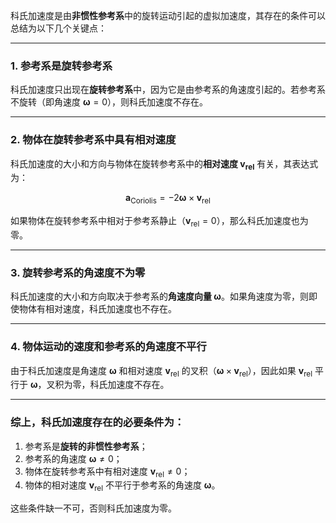 科氏加速度是由**非惯性参考系**中的旋转运动引起的虚拟加速度，其存在的条件可以总结为以下几个关键点：

---

### 1. **参考系是旋转参考系**

科氏加速度只出现在**旋转参考系**中，因为它是由参考系的角速度引起的。若参考系不旋转（即角速度 $\boldsymbol{\omega} = 0$），则科氏加速度不存在。

---

### 2. **物体在旋转参考系中具有相对速度**

科氏加速度的大小和方向与物体在旋转参考系中的**相对速度 $\mathbf{v}_{\text{rel}}$** 有关，其表达式为：

$$\mathbf{a}_{\text{Coriolis}} = -2 \boldsymbol{\omega} \times \mathbf{v}_{\text{rel}}$$

如果物体在旋转参考系中相对于参考系静止（$\mathbf{v}_{\text{rel}} = 0$），那么科氏加速度也为零。

---

### 3. **旋转参考系的角速度不为零**

科氏加速度的大小和方向取决于参考系的**角速度向量 $\boldsymbol{\omega}$**。如果角速度为零，则即使物体有相对速度，科氏加速度也不存在。

---

### 4. **物体运动的速度和参考系的角速度不平行**

由于科氏加速度是角速度 $\boldsymbol{\omega}$ 和相对速度 $\mathbf{v}_{\text{rel}}$ 的叉积（$\boldsymbol{\omega} \times \mathbf{v}_{\text{rel}}$），因此如果 $\mathbf{v}_{\text{rel}}$ 平行于 $\boldsymbol{\omega}$，叉积为零，科氏加速度不存在。

---

### 综上，科氏加速度存在的必要条件为：

1. 参考系是**旋转的非惯性参考系**；
2. 参考系的角速度 $\boldsymbol{\omega} \neq 0$；
3. 物体在旋转参考系中有相对速度 $\mathbf{v}_{\text{rel}} \neq 0$；
4. 物体的相对速度 $\mathbf{v}_{\text{rel}}$ 不平行于参考系的角速度 $\boldsymbol{\omega}$。

这些条件缺一不可，否则科氏加速度为零。